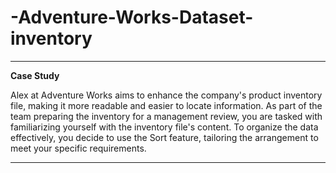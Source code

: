 # -Adventure-Works-Dataset-inventory

---

**Case Study**

Alex at Adventure Works aims to enhance the company's product inventory file, making it more readable and easier to locate information. As part of the team preparing the inventory for a management review, you are tasked with familiarizing yourself with the inventory file's content. To organize the data effectively, you decide to use the Sort feature, tailoring the arrangement to meet your specific requirements.

---
